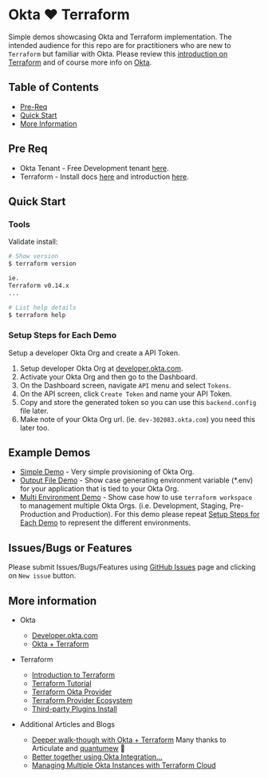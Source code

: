 # Okta :heart: Terraform

Simple demos showcasing Okta and Terraform implementation. The intended audience for this repo are for practitioners who are new to `Terraform` but familiar with Okta. Please review this [introduction on Terraform](https://www.terraform.io/intro/index.html) and of course more info on [Okta](https://developer.okta.com/).

## Table of Contents

* [Pre-Req](#pre-req)
* [Quick Start](#quick-start)
* [More Information](#more-information)

## Pre Req

* Okta Tenant - Free Development tenant [here](https://developer.okta.com/).
* Terraform - Install docs [here](https://learn.hashicorp.com/tutorials/terraform/install-cli) and introduction [here](https://www.terraform.io/intro/index.html).

## Quick Start

### Tools

Validate install:

```bash
# Show version
$ terraform version

ie.
Terraform v0.14.x
...

# List help details
$ terraform help
```

### Setup Steps for Each Demo

Setup a developer Okta Org and create a API Token.

1. Setup developer Okta Org at [developer.okta.com](https://developer.okta.com/).
2. Activate your Okta Org and then go to the Dashboard.
3. On the Dashboard screen, navigate `API` menu and select `Tokens`.
4. On the API screen, click `Create Token` and name your API Token.
5. Copy and store the generated token so you can use this `backend.config` file later.
6. Make note of your Okta Org url. (ie. `dev-302083.okta.com`) you need this later too.

## Example Demos

* [Simple Demo](./example_simple/README.md) - Very simple provisioning of Okta Org.
* [Output File Demo](./example_output_file/README.md) - Show case generating environment variable (*.env) for your application that is tied to your Okta Org.
* [Multi Environment Demo](./example_multi_environment_with_workspace/README.md) - Show case how to use `terraform workspace` to management multiple Okta Orgs. (i.e. Development, Staging, Pre-Production and Production). For this demo please repeat [Setup Steps for Each Demo](#setup-steps-for-each-demo) to represent the different environments.

## Issues/Bugs or Features

Please submit Issues/Bugs/Features using [GitHub Issues](https://github.com/noinarisak/okta-terraform-demo/issues) page and clicking on `New issue` button.

## More information

* Okta
  * [Developer.okta.com](https://developer.okta.com)
  * [Okta + Terraform](https://www.okta.com/blog/2019/08/better-together-using-the-okta-integration-with-hashicorp-terraform)

* Terraform
  * [Introduction to Terraform](https://www.terraform.io/intro/index.html)
  * [Terraform Tutorial](https://learn.hashicorp.com/terraform)
  * [Terraform Okta Provider](https://www.terraform.io/docs/providers/okta/index.html)
  * [Terraform Provider Ecosystem](https://www.terraform.io/docs/providers/index.html)
  * [Third-party Plugins Install](https://www.terraform.io/docs/configuration/providers.html#third-party-plugins)

* Additional Articles and Blogs
  * [Deeper walk-though with Okta + Terraform](https://github.com/articulate/terraform-provider-okta-demos) Many thanks to Articulate and [quantumew](https://github.com/quantumew) :tada:
  * [Better together using Okta Integration...](https://www.okta.com/blog/2019/08/better-together-using-the-okta-integration-with-hashicorp-terraform/)
  * [Managing Multiple Okta Instances with Terraform Cloud](https://developer.okta.com/blog/2020/02/03/managing-multiple-okta-instances-with-terraform-cloud)
